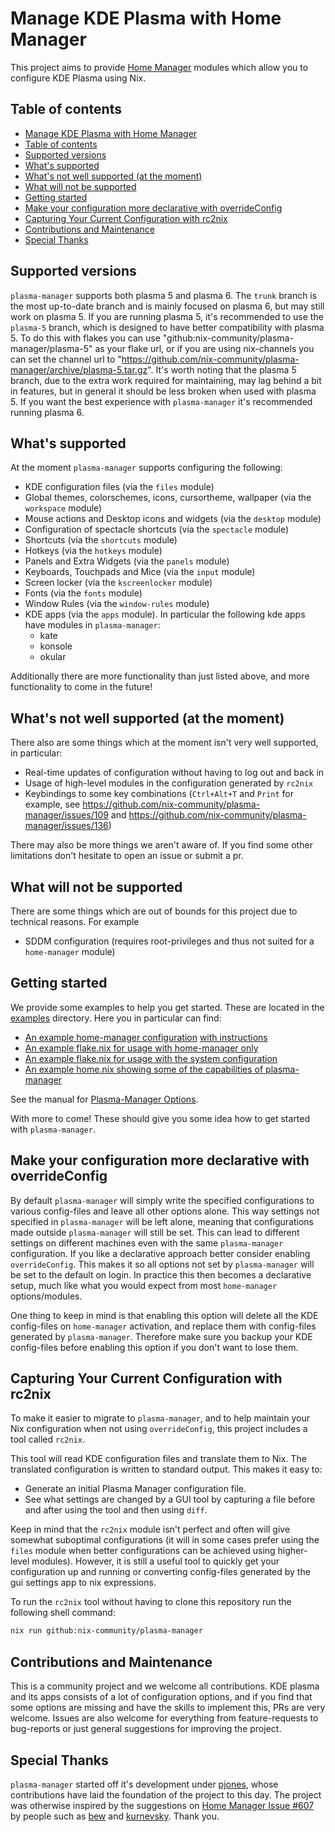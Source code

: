 # Manage KDE Plasma with Home Manager

This project aims to provide [Home Manager][home-manager] modules which allow you
to configure KDE Plasma using Nix.

## Table of contents
- [Manage KDE Plasma with Home Manager](#manage-kde-plasma-with-home-manager)
- [Table of contents](#table-of-contents)
- [Supported versions](#supported-versions)
- [What's supported](#whats-supported)
- [What's not well supported (at the moment)](#whats-not-well-supported-at-the-moment)
- [What will not be supported](#what-will-not-be-supported)
- [Getting started](#getting-started)
- [Make your configuration more declarative with overrideConfig](#make-your-configuration-more-declarative-with-overrideconfig)
- [Capturing Your Current Configuration with rc2nix](#capturing-your-current-configuration-with-rc2nix)
- [Contributions and Maintenance](#contributions-and-maintenance)
- [Special Thanks](#special-thanks)

## Supported versions
`plasma-manager` supports both plasma 5 and plasma 6. The `trunk` branch is the
most up-to-date branch and is mainly focused on plasma 6, but may still work on
plasma 5. If you are running plasma 5, it's recommended to use the `plasma-5`
branch, which is designed to have better compatibility with plasma 5. To do this
with flakes you can use "github:nix-community/plasma-manager/plasma-5" as your
flake url, or if you are using nix-channels you can set the channel url to
"https://github.com/nix-community/plasma-manager/archive/plasma-5.tar.gz". It's
worth noting that the plasma 5 branch, due to the extra work required for
maintaining, may lag behind a bit in features, but in general it should be less
broken when used with plasma 5. If you want the best experience with
`plasma-manager` it's recommended running plasma 6.

## What's supported
At the moment `plasma-manager` supports configuring the following:
- KDE configuration files (via the `files` module)
- Global themes, colorschemes, icons, cursortheme, wallpaper (via the `workspace` module)
- Mouse actions and Desktop icons and widgets (via the `desktop` module)
- Configuration of spectacle shortcuts (via the `spectacle` module)
- Shortcuts (via the `shortcuts` module)
- Hotkeys (via the `hotkeys` module)
- Panels and Extra Widgets (via the `panels` module)
- Keyboards, Touchpads and Mice (via the `input` module)
- Screen locker (via the `kscreenlocker` module)
- Fonts (via the `fonts` module)
- Window Rules (via the `window-rules` module)
- KDE apps (via the `apps` module). In particular the following kde apps have
  modules in `plasma-manager`:
  - kate
  - konsole
  - okular

Additionally there are more functionality than just listed above, and more
functionality to come in the future!

## What's not well supported (at the moment)
There also are some things which at the moment isn't very well supported, in
particular:
- Real-time updates of configuration without having to log out and back in
- Usage of high-level modules in the configuration generated by `rc2nix`
- Keybindings to some key combinations (`Ctrl+Alt+T` and `Print` for example, see https://github.com/nix-community/plasma-manager/issues/109 and https://github.com/nix-community/plasma-manager/issues/136)

There may also be more things we aren't aware of. If you find some other
limitations don't hesitate to open an issue or submit a pr.

## What will not be supported
There are some things which are out of bounds for this project due to technical
reasons. For example
- SDDM configuration (requires root-privileges and thus not suited for a `home-manager` module)

## Getting started
We provide some examples to help you get started. These are located in the
[examples](./examples/) directory. Here you in particular can find:
- [An example home-manager configuration](./examples/homeManager/home.nix) [with instructions](./examples/homeManager/README.md)
- [An example flake.nix for usage with home-manager only](./examples/homeManagerFlake//flake.nix)
- [An example flake.nix for usage with the system configuration](./examples/systemFlake/flake.nix)
- [An example home.nix showing some of the capabilities of plasma-manager](./examples/home.nix)

See the manual for [Plasma-Manager Options](https://nix-community.github.io/plasma-manager/options.xhtml).

With more to come! These should give you some idea how to get started with
`plasma-manager`.

## Make your configuration more declarative with overrideConfig
By default `plasma-manager` will simply write the specified configurations to
various config-files and leave all other options alone. This way settings not
specified in `plasma-manager` will be left alone, meaning that configurations
made outside `plasma-manager` will still be set. This can lead to different
settings on different machines even with the same `plasma-manager`
configuration. If you like a declarative approach better consider enabling
`overrideConfig`. This makes it so all options not set by `plasma-manager` will
be set to the default on login. In practice this then becomes a declarative
setup, much like what you would expect from most `home-manager` options/modules.

One thing to keep in mind is that enabling this option will delete all the KDE
config-files on `home-manager` activation, and replace them with config-files
generated by `plasma-manager`. Therefore make sure you backup your KDE
config-files before enabling this option if you don't want to lose them.

## Capturing Your Current Configuration with rc2nix

To make it easier to migrate to `plasma-manager`, and to help maintain your Nix
configuration when not using `overrideConfig`, this project includes a tool
called `rc2nix`.

This tool will read KDE configuration files and translate them to Nix.  The
translated configuration is written to standard output.  This makes it easy to:

- Generate an initial Plasma Manager configuration file.
- See what settings are changed by a GUI tool by capturing a file
  before and after using the tool and then using `diff`.

Keep in mind that the `rc2nix` module isn't perfect and often will give somewhat
suboptimal configurations (it will in some cases prefer using the `files` module
when better configurations can be achieved using higher-level modules). However,
it is still a useful tool to quickly get your configuration up and running or
converting config-files generated by the gui settings app to nix expressions.

To run the `rc2nix` tool without having to clone this repository run
the following shell command:

```sh
nix run github:nix-community/plasma-manager
```

## Contributions and Maintenance

This is a community project and we welcome all contributions. KDE plasma and its
apps consists of a lot of configuration options, and if you find that some
options are missing and have the skills to implement this, PRs are very welcome.
Issues are also welcome for everything from feature-requests to bug-reports or
just general suggestions for improving the project.

## Special Thanks

`plasma-manager` started off it's development under
[pjones](https://github.com/pjones), whose contributions have laid the
foundation of the project to this day. The project was otherwise inspired by the
suggestions on [Home Manager Issue
#607][hm607] by people such as [bew](https://github.com/bew) and
[kurnevsky](https://github.com/kurnevsky). Thank you.

[home-manager]: https://github.com/nix-community/home-manager
[hm607]: https://github.com/nix-community/home-manager/issues/607
[nix-community]: https://github.com/nix-community
